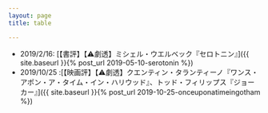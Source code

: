 ```yaml
---
layout: page
title: table

---
```


- 2019/2/16: [【書評】【&#x26A0;劇透】ミシェル・ウエルベック『セロトニン』]({{ site.baseurl }}{% post_url 2019-05-10-serotonin %})
- 2019/10/25 :[【映画評】【&#x26A0;劇透】クエンティン・タランティーノ『ワンス・アポン・ア・タイム・イン・ハリウッド』、トッド・フィリップス『ジョーカー』]({{ site.baseurl }}{% post_url 2019-10-25-onceuponatimeingotham %})

